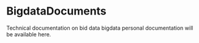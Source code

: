 # BigdataDocuments
Technical documentation on bid data
bigdata personal documentation will be available here.
